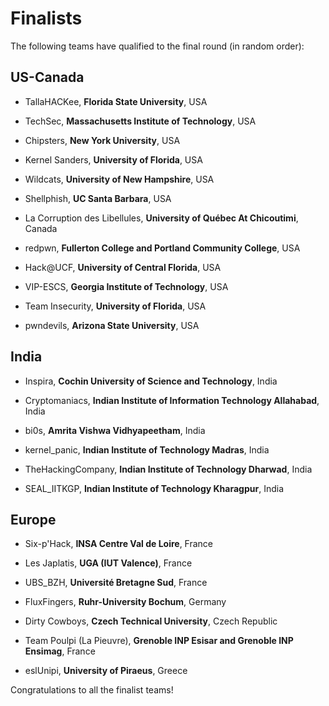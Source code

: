 Finalists
=========

The following teams have qualified to the final round (in random order):

US-Canada
---------

- TallaHACKee, **Florida State University**, USA

- TechSec, **Massachusetts Institute of Technology**, USA

- Chipsters, **New York University**, USA

- Kernel Sanders, **University of Florida**, USA

- Wildcats, **University of New Hampshire**, USA

- Shellphish, **UC Santa Barbara**, USA

- La Corruption des Libellules, **University of Québec At Chicoutimi**, Canada

- redpwn, **Fullerton College and Portland Community College**, USA

- Hack@UCF, **University of Central Florida**, USA

- VIP-ESCS, **Georgia Institute of Technology**, USA

- Team Insecurity, **University of Florida**, USA

- pwndevils, **Arizona State University**, USA

India
-----

- Inspira, **Cochin University of Science and Technology**, India

- Cryptomaniacs, **Indian Institute of Information Technology Allahabad**, India

- bi0s, **Amrita Vishwa Vidhyapeetham**, India

- kernel_panic, **Indian Institute of Technology Madras**, India

- TheHackingCompany, **Indian Institute of Technology Dharwad**, India

- SEAL_IITKGP, **Indian Institute of Technology Kharagpur**, India

Europe
-----

- Six-p'Hack, **INSA Centre Val de Loire**, France

- Les Japlatis, **UGA (IUT Valence)**, France

- UBS_BZH, **Université Bretagne Sud**, France

- FluxFingers, **Ruhr-University Bochum**, Germany

- Dirty Cowboys, **Czech Technical University**, Czech Republic

- Team Poulpi (La Pieuvre), **Grenoble INP Esisar and Grenoble INP Ensimag**, France

- eslUnipi, **University of Piraeus**, Greece


Congratulations to all the finalist teams!
